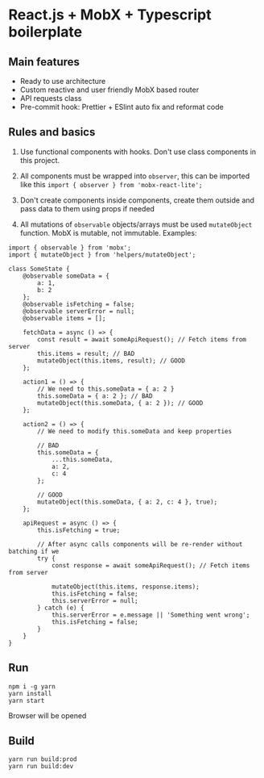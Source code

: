 # React.js + MobX + Typescript boilerplate

## Main features

-   Ready to use architecture
-   Custom reactive and user friendly MobX based router
-   API requests class
-   Pre-commit hook: Prettier + ESlint auto fix and reformat code

## Rules and basics

1. Use functional components with hooks. Don't use class components in this project.

2. All components must be wrapped into `observer`, this can be imported like this `import { observer } from 'mobx-react-lite';`

3. Don't create components inside components, create them outside and pass data to them using props if needed

4. All mutations of `observable` objects/arrays must be used `mutateObject` function. MobX is mutable, not immutable. Examples:

```
import { observable } from 'mobx';
import { mutateObject } from 'helpers/mutateObject';

class SomeState {
    @observable someData = {
        a: 1,
        b: 2
    };
    @observable isFetching = false;
    @observable serverError = null;
    @observable items = [];

    fetchData = async () => {
        const result = await someApiRequest(); // Fetch items from server
        this.items = result; // BAD
        mutateObject(this.items, result); // GOOD
    };

    action1 = () => {
        // We need to this.someData = { a: 2 }
        this.someData = { a: 2 }; // BAD
        mutateObject(this.someData, { a: 2 }); // GOOD
    };

    action2 = () => {
        // We need to modify this.someData and keep properties

        // BAD
        this.someData = {
            ...this.someData,
            a: 2,
            c: 4
        };

        // GOOD
        mutateObject(this.someData, { a: 2, c: 4 }, true);
    };

    apiRequest = async () => {
        this.isFetching = true;

        // After async calls components will be re-render without batching if we
        try {
            const response = await someApiRequest(); // Fetch items from server

            mutateObject(this.items, response.items);
            this.isFetching = false;
            this.serverError = null;
        } catch (e) {
            this.serverError = e.message || 'Something went wrong';
            this.isFetching = false;
        }
    }
}
```

## Run

```
npm i -g yarn
yarn install
yarn start
```

Browser will be opened

## Build

```
yarn run build:prod
yarn run build:dev
```
